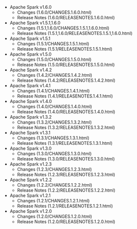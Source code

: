 
<!---
# Licensed to the Apache Software Foundation (ASF) under one
# or more contributor license agreements.  See the NOTICE file
# distributed with this work for additional information
# regarding copyright ownership.  The ASF licenses this file
# to you under the Apache License, Version 2.0 (the
# "License"); you may not use this file except in compliance
# with the License.  You may obtain a copy of the License at
#
#     http://www.apache.org/licenses/LICENSE-2.0
#
# Unless required by applicable law or agreed to in writing, software
# distributed under the License is distributed on an "AS IS" BASIS,
# WITHOUT WARRANTIES OR CONDITIONS OF ANY KIND, either express or implied.
# See the License for the specific language governing permissions and
# limitations under the License.
-->
* Apache Spark v1.6.0
    * Changes (1.6.0/CHANGES.1.6.0.html)
    * Release Notes (1.6.0/RELEASENOTES.1.6.0.html)
* Apache Spark v1.5.1,1.6.0
    * Changes (1.5.1,1.6.0/CHANGES.1.5.1,1.6.0.html)
    * Release Notes (1.5.1,1.6.0/RELEASENOTES.1.5.1,1.6.0.html)
* Apache Spark v1.5.1
    * Changes (1.5.1/CHANGES.1.5.1.html)
    * Release Notes (1.5.1/RELEASENOTES.1.5.1.html)
* Apache Spark v1.5.0
    * Changes (1.5.0/CHANGES.1.5.0.html)
    * Release Notes (1.5.0/RELEASENOTES.1.5.0.html)
* Apache Spark v1.4.2
    * Changes (1.4.2/CHANGES.1.4.2.html)
    * Release Notes (1.4.2/RELEASENOTES.1.4.2.html)
* Apache Spark v1.4.1
    * Changes (1.4.1/CHANGES.1.4.1.html)
    * Release Notes (1.4.1/RELEASENOTES.1.4.1.html)
* Apache Spark v1.4.0
    * Changes (1.4.0/CHANGES.1.4.0.html)
    * Release Notes (1.4.0/RELEASENOTES.1.4.0.html)
* Apache Spark v1.3.2
    * Changes (1.3.2/CHANGES.1.3.2.html)
    * Release Notes (1.3.2/RELEASENOTES.1.3.2.html)
* Apache Spark v1.3.1
    * Changes (1.3.1/CHANGES.1.3.1.html)
    * Release Notes (1.3.1/RELEASENOTES.1.3.1.html)
* Apache Spark v1.3.0
    * Changes (1.3.0/CHANGES.1.3.0.html)
    * Release Notes (1.3.0/RELEASENOTES.1.3.0.html)
* Apache Spark v1.2.3
    * Changes (1.2.3/CHANGES.1.2.3.html)
    * Release Notes (1.2.3/RELEASENOTES.1.2.3.html)
* Apache Spark v1.2.2
    * Changes (1.2.2/CHANGES.1.2.2.html)
    * Release Notes (1.2.2/RELEASENOTES.1.2.2.html)
* Apache Spark v1.2.1
    * Changes (1.2.1/CHANGES.1.2.1.html)
    * Release Notes (1.2.1/RELEASENOTES.1.2.1.html)
* Apache Spark v1.2.0
    * Changes (1.2.0/CHANGES.1.2.0.html)
    * Release Notes (1.2.0/RELEASENOTES.1.2.0.html)

